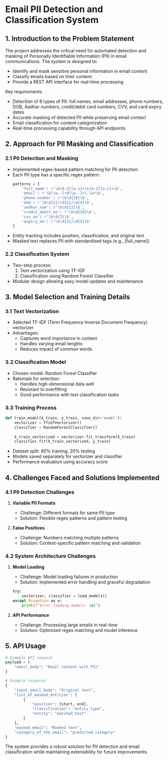 # Email PII Detection and Classification System

## 1. Introduction to the Problem Statement

The project addresses the critical need for automated detection and masking of Personally Identifiable Information (PII) in email communications. The system is designed to:
- Identify and mask sensitive personal information in email content
- Classify emails based on their content
- Provide a REST API interface for real-time processing

Key requirements:
- Detection of 8 types of PII: full names, email addresses, phone numbers, DOB, Aadhar numbers, credit/debit card numbers, CVV, and card expiry dates
- Accurate masking of detected PII while preserving email context
- Email classification for content categorization
- Real-time processing capability through API endpoints

## 2. Approach for PII Masking and Classification

### 2.1 PII Detection and Masking
- Implemented regex-based pattern matching for PII detection
- Each PII type has a specific regex pattern:
  ```python
  patterns = {
      'full_name': r'\b[A-Z][a-z]+\s[A-Z][a-z]+\b',
      'email': r'\b[\w.-]+@[\w.-]+\.\w+\b',
      'phone_number': r'\b\d{10}\b',
      'dob': r'\b\d{2}/\d{2}/\d{4}\b',
      'aadhar_num': r'\b\d{12}\b',
      'credit_debit_no': r'\b\d{16}\b',
      'cvv_no': r'\b\d{3}\b',
      'expiry_no': r'\b\d{2}/\d{2}\b'
  }
  ```
- Entity tracking includes position, classification, and original text
- Masked text replaces PII with standardized tags (e.g., [full_name])

### 2.2 Classification System
- Two-step process:
  1. Text vectorization using TF-IDF
  2. Classification using Random Forest Classifier
- Modular design allowing easy model updates and maintenance

## 3. Model Selection and Training Details

### 3.1 Text Vectorization
- Selected TF-IDF (Term Frequency-Inverse Document Frequency) vectorizer
- Advantages:
  - Captures word importance in context
  - Handles varying email lengths
  - Reduces impact of common words

### 3.2 Classification Model
- Chosen model: Random Forest Classifier
- Rationale for selection:
  - Handles high-dimensional data well
  - Resistant to overfitting
  - Good performance with text classification tasks

### 3.3 Training Process
```python
def train_model(X_train, y_train, save_dir='model'):
    vectorizer = TfidfVectorizer()
    classifier = RandomForestClassifier()
    
    X_train_vectorized = vectorizer.fit_transform(X_train)
    classifier.fit(X_train_vectorized, y_train)
```
- Dataset split: 80% training, 20% testing
- Models saved separately for vectorizer and classifier
- Performance evaluation using accuracy score

## 4. Challenges Faced and Solutions Implemented

### 4.1 PII Detection Challenges
1. **Variable PII Formats**
   - Challenge: Different formats for same PII type
   - Solution: Flexible regex patterns and pattern testing

2. **False Positives**
   - Challenge: Numbers matching multiple patterns
   - Solution: Context-specific pattern matching and validation

### 4.2 System Architecture Challenges
1. **Model Loading**
   - Challenge: Model loading failures in production
   - Solution: Implemented error handling and graceful degradation
   ```python
   try:
       vectorizer, classifier = load_models()
   except Exception as e:
       print(f"Error loading models: {e}")
   ```

2. **API Performance**
   - Challenge: Processing large emails in real-time
   - Solution: Optimized regex matching and model inference


## 5. API Usage

```python
# Example API request
payload = {
    "email_body": "Email content with PII"
}

# Example response
{
    "input_email_body": "Original text",
    "list_of_masked_entities": [
        {
            "position": [start, end],
            "classification": "entity_type",
            "entity": "matched_text"
        }
    ],
    "masked_email": "Masked text",
    "category_of_the_email": "predicted_category"
}
```

The system provides a robust solution for PII detection and email classification while maintaining extensibility for future improvements.
